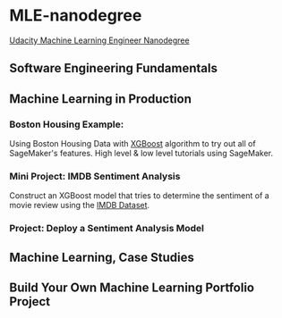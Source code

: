 # MLE-nanodegree
[Udacity Machine Learning Engineer Nanodegree](https://www.udacity.com/course/machine-learning-engineer-nanodegree--nd009t)

## Software Engineering Fundamentals

## Machine Learning in Production

### Boston Housing Example: 

Using Boston Housing Data with [XGBoost](https://xgboost.readthedocs.io/en/latest/) algorithm to try out all of SageMaker's features. High level & low level tutorials using SageMaker.

### Mini Project: IMDB Sentiment Analysis

Construct an XGBoost model that tries to determine the sentiment of a movie review using the [IMDB Dataset](http://ai.stanford.edu/~amaas/data/sentiment/).

### Project: Deploy a Sentiment Analysis Model

## Machine Learning, Case Studies

## Build Your Own Machine Learning Portfolio Project